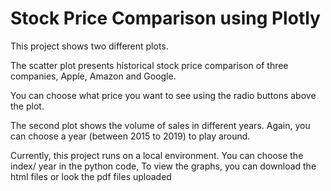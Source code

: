 # Stock Price Comparison using Plotly

This project shows two different plots. 

The scatter plot presents historical stock price comparison of three companies, Apple, Amazon and Google. 

You can choose what price you want to see using the radio buttons above the plot.

The second plot shows the volume of sales in different years. Again, you can choose a year (between 2015 to 2019) to play around.

Currently, this project runs on a local environment. You can choose the index/ year in the python code,
To view the graphs, you can download the html files or look the pdf files uploaded
